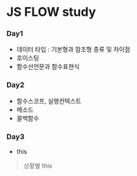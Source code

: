 # JS FLOW study

### Day1

- 데이터 타입 : 기본형과 참조형 종류 및 차이점
- 호이스팅
- 함수선언문과 함수표현식


### Day2

- 함수스코프, 실행컨텍스트
- 메소드
- 콜백함수


### Day3

- this
> 상황별 this
